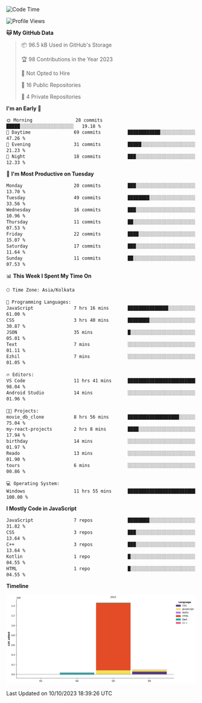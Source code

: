 <!--START_SECTION:waka-->
![Code Time](http://img.shields.io/badge/Code%20Time-188%20hrs%2059%20mins-blue)

![Profile Views](http://img.shields.io/badge/Profile%20Views-0-blue)

**🐱 My GitHub Data** 

> 📦 96.5 kB Used in GitHub's Storage 
 > 
> 🏆 98 Contributions in the Year 2023
 > 
> 🚫 Not Opted to Hire
 > 
> 📜 16 Public Repositories 
 > 
> 🔑 4 Private Repositories 
 > 
**I'm an Early 🐤** 

```text
🌞 Morning                28 commits          █████░░░░░░░░░░░░░░░░░░░░   19.18 % 
🌆 Daytime                69 commits          ████████████░░░░░░░░░░░░░   47.26 % 
🌃 Evening                31 commits          █████░░░░░░░░░░░░░░░░░░░░   21.23 % 
🌙 Night                  18 commits          ███░░░░░░░░░░░░░░░░░░░░░░   12.33 % 
```
📅 **I'm Most Productive on Tuesday** 

```text
Monday                   20 commits          ███░░░░░░░░░░░░░░░░░░░░░░   13.70 % 
Tuesday                  49 commits          ████████░░░░░░░░░░░░░░░░░   33.56 % 
Wednesday                16 commits          ███░░░░░░░░░░░░░░░░░░░░░░   10.96 % 
Thursday                 11 commits          ██░░░░░░░░░░░░░░░░░░░░░░░   07.53 % 
Friday                   22 commits          ████░░░░░░░░░░░░░░░░░░░░░   15.07 % 
Saturday                 17 commits          ███░░░░░░░░░░░░░░░░░░░░░░   11.64 % 
Sunday                   11 commits          ██░░░░░░░░░░░░░░░░░░░░░░░   07.53 % 
```


📊 **This Week I Spent My Time On** 

```text
🕑︎ Time Zone: Asia/Kolkata

💬 Programming Languages: 
JavaScript               7 hrs 16 mins       ███████████████░░░░░░░░░░   61.00 % 
CSS                      3 hrs 40 mins       ████████░░░░░░░░░░░░░░░░░   30.87 % 
JSON                     35 mins             █░░░░░░░░░░░░░░░░░░░░░░░░   05.01 % 
Text                     7 mins              ░░░░░░░░░░░░░░░░░░░░░░░░░   01.11 % 
Ezhil                    7 mins              ░░░░░░░░░░░░░░░░░░░░░░░░░   01.05 % 

🔥 Editors: 
VS Code                  11 hrs 41 mins      █████████████████████████   98.04 % 
Android Studio           14 mins             ░░░░░░░░░░░░░░░░░░░░░░░░░   01.96 % 

🐱‍💻 Projects: 
movie_db_clone           8 hrs 56 mins       ███████████████████░░░░░░   75.04 % 
my-react-projects        2 hrs 8 mins        ████░░░░░░░░░░░░░░░░░░░░░   17.94 % 
birthday                 14 mins             ░░░░░░░░░░░░░░░░░░░░░░░░░   01.97 % 
Reado                    13 mins             ░░░░░░░░░░░░░░░░░░░░░░░░░   01.90 % 
tours                    6 mins              ░░░░░░░░░░░░░░░░░░░░░░░░░   00.86 % 

💻 Operating System: 
Windows                  11 hrs 55 mins      █████████████████████████   100.00 % 
```

**I Mostly Code in JavaScript** 

```text
JavaScript               7 repos             ████████░░░░░░░░░░░░░░░░░   31.82 % 
CSS                      3 repos             ███░░░░░░░░░░░░░░░░░░░░░░   13.64 % 
C++                      3 repos             ███░░░░░░░░░░░░░░░░░░░░░░   13.64 % 
Kotlin                   1 repo              █░░░░░░░░░░░░░░░░░░░░░░░░   04.55 % 
HTML                     1 repo              █░░░░░░░░░░░░░░░░░░░░░░░░   04.55 % 
```



**Timeline**

![Lines of Code chart](https://raw.githubusercontent.com/sairam030/sairam030/main/assets/bar_graph.png)


 Last Updated on 10/10/2023 18:39:26 UTC
<!--END_SECTION:waka-->

